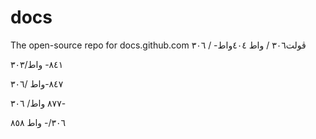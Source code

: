 # docs
The open-source repo for docs.github.com
ڤولت٣٠٦ / واط
٤٠٤واط- / ٣٠٦

 ٨٤١- واط/٣٠٣

٨٤٧-واط /٣٠٦

 ٨٧٧ واط/ ٣٠٦-

٣٠٦/- واط ٨٥٨

